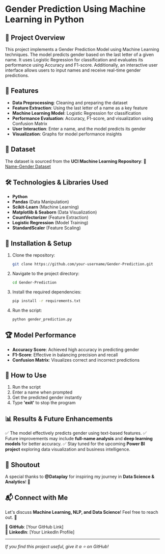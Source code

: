 
# Gender Prediction Using Machine Learning in Python

## 📌 Project Overview
This project implements a Gender Prediction Model using Machine Learning techniques. The model predicts gender based on the last letter of a given name. It uses Logistic Regression for classification and evaluates its performance using Accuracy and F1-score. Additionally, an interactive user interface allows users to input names and receive real-time gender predictions.

## 🚀 Features
- **Data Preprocessing**: Cleaning and preparing the dataset
- **Feature Extraction**: Using the last letter of a name as a key feature
- **Machine Learning Model**: Logistic Regression for classification
- **Performance Evaluation**: Accuracy, F1-score, and visualization using Confusion Matrix
- **User Interaction**: Enter a name, and the model predicts its gender
- **Visualization**: Graphs for model performance insights

## 📂 Dataset
The dataset is sourced from the **UCI Machine Learning Repository**:
🔗 [Name-Gender Dataset](https://archive.ics.uci.edu/ml/machine-learning-databases/00591/name_gender_dataset.csv)

## 🛠️ Technologies & Libraries Used
- **Python**
- **Pandas** (Data Manipulation)
- **Scikit-Learn** (Machine Learning)
- **Matplotlib & Seaborn** (Data Visualization)
- **CountVectorizer** (Feature Extraction)
- **Logistic Regression** (Model Training)
- **StandardScaler** (Feature Scaling)

## 📌 Installation & Setup
1. Clone the repository:
   ```sh
   git clone https://github.com/your-username/Gender-Prediction.git
   ```
2. Navigate to the project directory:
   ```sh
   cd Gender-Prediction
   ```
3. Install the required dependencies:
   ```sh
   pip install -r requirements.txt
   ```
4. Run the script:
   ```sh
   python gender_prediction.py
   ```

## 🏆 Model Performance
- **Accuracy Score**: Achieved high accuracy in predicting gender
- **F1-Score**: Effective in balancing precision and recall
- **Confusion Matrix**: Visualizes correct and incorrect predictions

## 🎯 How to Use
1. Run the script
2. Enter a name when prompted
3. Get the predicted gender instantly
4. Type **'exit'** to stop the program

## 📊 Results & Future Enhancements
✅ The model effectively predicts gender using text-based features.
✅ Future improvements may include **full-name analysis** and **deep learning models** for better accuracy.
✅ Stay tuned for the upcoming **Power BI project** exploring data visualization and business intelligence.

## 📢 Shoutout
A special thanks to **@Dataplay** for inspiring my journey in **Data Science & Analytics**! 🎉

## 📬 Connect with Me
Let's discuss **Machine Learning, NLP, and Data Science**! Feel free to reach out. 🚀

📌 **GitHub**: [Your GitHub Link]  
📌 **LinkedIn**: [Your LinkedIn Profile]  

---
_If you find this project useful, give it a ⭐ on GitHub!_

